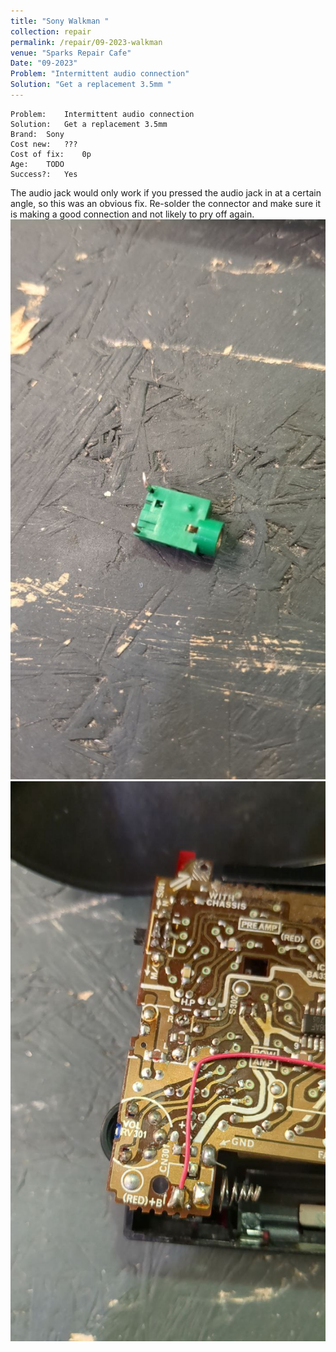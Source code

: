 ```yaml
---
title: "Sony Walkman "
collection: repair
permalink: /repair/09-2023-walkman
venue: "Sparks Repair Cafe"
Date: "09-2023"
Problem: "Intermittent audio connection"
Solution: "Get a replacement 3.5mm "
---
```

```
Problem:    Intermittent audio connection 
Solution:   Get a replacement 3.5mm  
Brand:  Sony 
Cost new:   ??? 
Cost of fix:    0p 
Age:    TODO 
Success?:   Yes 
```
The audio jack would only work if you pressed the audio jack in at a certain angle, so this was an obvious fix. Re-solder the connector and make sure it is making a good connection and not likely to pry off again.
![](/images/repair_cafe/sony_walkman/sony_walkman_1.jpg)
![](/images/repair_cafe/sony_walkman/sony_walkman_2.jpg)
